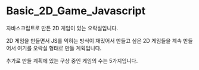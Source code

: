 # Basic_2D_Game_Javascript
자바스크립트로  만든 2D 게임이 있는  오락실입니다.  

2D 게임을 만들면서 JS를 익히는 방식이 재밌어서 만들고 싶은 2D 게임들을 계속 만들어서 여기를 오락실 형태로 만들 계획입니다.

추가로 만들 계획에 있는 구상 중인 게임의 수는 5가지입니다. 
